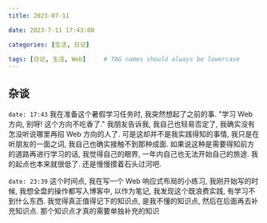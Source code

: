 ```yaml
---
title: 2023-07-11

date: 2023-7-11 17:43:00

categories: [生活, 日记]

tags: [日记, 生活, Web]     # TAG names should always be lowercase
---
```


## 杂谈
`date: 17:43`
我在准备这个暑假学习任务时, 我突然想起了之前的事. "学习 Web 方向, 别呀! 这个方向不吃香了." 我朋友告诉我, 我自己也轻易否定了, 我确实没有怎没听说哪里再招 Web 方向的人了. 可是这却并不是我实践得知的事情, 我只是在听朋友的一面之词, 我自己也确实接触不到那种成面. 如果说这种是需要得知前方的道路再进行学习的话, 我觉得自己的眼界, 一年内自己也无法开始自己的旅途. 我的起点也本来就很低了. 还是慢慢摸着石头过河吧. 

`date: 23:39`
这个时间点, 我在写一个 Web 响应式布局的小练习, 我刚开始写的时候, 我想全盘的操作都写入博客中, 以作为笔记, 我发现这个既浪费实践, 有学习不到什么东西. 我觉得真正值得记下的知识点, 是我不懂的知识点, 然后在后面再去补充知识点. 那个知识点才真的需要单独补充的知识